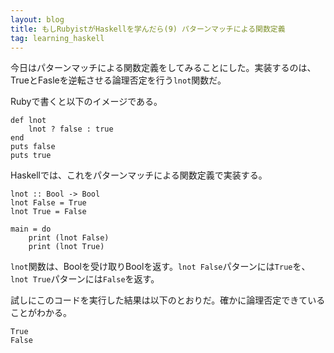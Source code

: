 ```yaml
---
layout: blog
title: もしRubyistがHaskellを学んだら(9) パターンマッチによる関数定義
tag: learning_haskell
---
```




今日はパターンマッチによる関数定義をしてみることにした。実装するのは、TrueとFasleを逆転させる論理否定を行う`lnot`関数だ。

Rubyで書くと以下のイメージである。

~~~~
def lnot
	lnot ? false : true
end
puts false
puts true
~~~~

Haskellでは、これをパターンマッチによる関数定義で実装する。

~~~~
lnot :: Bool -> Bool
lnot False = True
lnot True = False

main = do
	print (lnot False)
	print (lnot True)
~~~~

`lnot`関数は、Boolを受け取りBoolを返す。`lnot False`パターンには`True`を、`lnot True`パターンには`False`を返す。

試しにこのコードを実行した結果は以下のとおりだ。確かに論理否定できていることがわかる。

~~~~
True
False
~~~~
